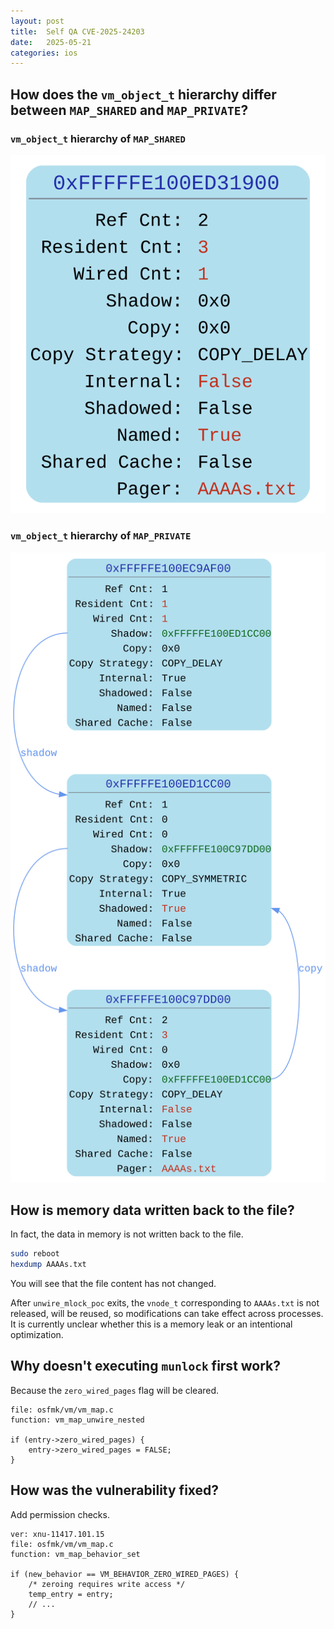 ```yaml
---
layout: post
title:  Self QA CVE-2025-24203
date:   2025-05-21
categories: ios
---
```


##  How does the `vm_object_t` hierarchy differ between `MAP_SHARED` and `MAP_PRIVATE`?

### `vm_object_t` hierarchy of `MAP_SHARED`
![MAP_SHARED](/assets/CVE-2025-24203-MAP_SHARED.svg)

### `vm_object_t` hierarchy of `MAP_PRIVATE`
![MAP_PRIVATE](/assets/CVE-2025-24203-MAP_PRIVATE.svg)

## How is memory data written back to the file?
In fact, the data in memory is not written back to the file.
```bash
sudo reboot
hexdump AAAAs.txt
```
You will see that the file content has not changed.<br/>

After `unwire_mlock_poc` exits, the `vnode_t` corresponding to `AAAAs.txt` is not released, will be reused, so modifications can take effect across processes.<br/>
It is currently unclear whether this is a memory leak or an intentional optimization.

## Why doesn't executing `munlock` first work?
Because the `zero_wired_pages` flag will be cleared.
```
file: osfmk/vm/vm_map.c
function: vm_map_unwire_nested

if (entry->zero_wired_pages) {
    entry->zero_wired_pages = FALSE;
}
```

## How was the vulnerability fixed?
Add permission checks.
```
ver: xnu-11417.101.15
file: osfmk/vm/vm_map.c
function: vm_map_behavior_set

if (new_behavior == VM_BEHAVIOR_ZERO_WIRED_PAGES) {
    /* zeroing requires write access */
    temp_entry = entry;
    // ...
}
```
